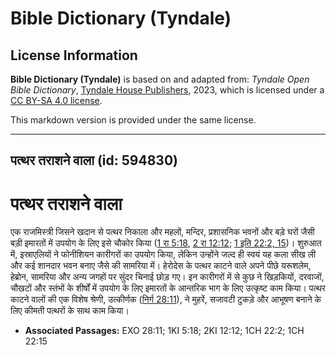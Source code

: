 # Bible Dictionary (Tyndale)

## License Information

**Bible Dictionary (Tyndale)** is based on and adapted from: _Tyndale Open Bible Dictionary_, [Tyndale House Publishers](https://tyndaleopenresources.com/), 2023, which is licensed under a [CC BY-SA 4.0 license](https://creativecommons.org/licenses/by-sa/4.0/legalcode.en).

This markdown version is provided under the same license.



--------------------------------

## पत्थर तराशने वाला (id: 594830)

पत्थर तराशने वाला
=================

एक राजमिस्त्री जिसने खदान से पत्थर निकाला और महलों, मन्दिर, प्रशासनिक भवनों और बड़े घरों जैसी बड़ी इमारतों में उपयोग के लिए इसे चौकोर किया ([1 रा 5:18](https://ref.ly/1Kgs5:18), [2 रा 12:12](https://ref.ly/2Kgs12:12); [1 इति 22:2, 15](https://ref.ly/1Chr22:2,1Chr22:15))। शुरुआत में, इस्राएलियों ने फोनीशियन कारीगरों का उपयोग किया, लेकिन उन्होंने जल्द ही स्वयं यह कला सीख ली और कई शानदार भवन बनाए जैसे की सामरिया में। हेरोदेस के पत्थर काटने वाले अपने पीछे यरूशलेम, हेब्रोन, सामरिया और अन्य जगहों पर सुंदर चिनाई छोड़ गए। इन कारीगरों में से कुछ ने खिड़कियों, दरवाजों, चौखटों और स्तंभों के शीर्षों में उपयोग के लिए इमारतों के आन्तरिक भाग के लिए उत्कृष्ट काम किया। पत्थर काटने वालों की एक विशेष श्रेणी, उत्कीर्णक ([निर्ग 28:11](https://ref.ly/Exod28:11)), ने मुहरें, सजावटी टुकड़े और आभूषण बनाने के लिए कीमती पत्थरों के साथ काम किया।

* **Associated Passages:** EXO 28:11; 1KI 5:18; 2KI 12:12; 1CH 22:2; 1CH 22:15

